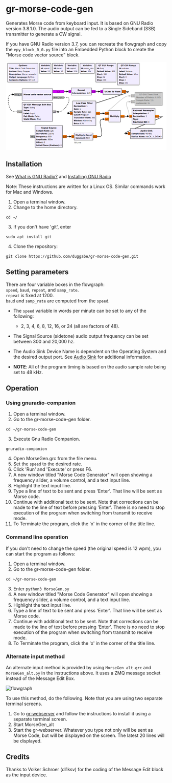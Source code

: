 # gr-morse-code-gen
Generates Morse code from keyboard input. It is based on GNU Radio version 3.8.1.0. The audio output can be fed to a Single Sideband (SSB) transmitter to generate a CW signal.

If you have GNU Radio version 3.7, you can recreate the flowgraph and copy the `epy_block_0_0.py` file into an Embedded Python block to create the "Morse code vector source" block.

![flowgraph](./MorseGen_fg.png "Gnu Radio flowgraph")

## Installation

See [What is GNU Radio?](https://wiki.gnuradio.org/index.php/What_is_GNU_Radio%3F) and [Installing GNU Radio](https://wiki.gnuradio.org/index.php/InstallingGR)

Note: These instructions are written for a Linux OS. Similar commands work for Mac and Windows.

1. Open a terminal window.
2. Change to the home directory.
```
cd ~/  
```
3. If you don't have 'git', enter
```
sudo apt install git  
```
4. Clone the repository:
```
git clone https://github.com/duggabe/gr-morse-code-gen.git
```

## Setting parameters

There are four variable boxes in the flowgraph:<br> ```speed```, ```baud```, ```repeat```, and ```samp_rate```.<br>
```repeat``` is fixed at 1200.<br> ```baud``` and ```samp_rate``` are computed from the ```speed```.

* The ```speed``` variable in words per minute can be set to any of the following:
    * 2, 3, 4, 6, 8, 12, 16, or 24 (all are factors of 48). 

* The Signal Source (sidetone) audio output frequency can be set between 300 and 20,000 hz.

* The Audio Sink Device Name is dependent on the Operating System and the desired output port. See [Audio Sink](https://wiki.gnuradio.org/index.php/Audio_Sink) for additional information.

* __NOTE__: All of the program timing is based on the audio sample rate being set to 48 kHz.

## Operation

### Using gnuradio-companion

1. Open a terminal window.
2. Go to the gr-morse-code-gen folder.
```
cd ~/gr-morse-code-gen
```
3. Execute Gnu Radio Companion.
```
gnuradio-companion
```
4. Open MorseGen.grc from the file menu.
5. Set the ```speed``` to the desired rate.
6. Click 'Run' and 'Execute' or press F6.
7. A new window titled "Morse Code Generator" will open showing a frequency slider, a volume control, and a text input line.
8. Highlight the text input line.
9. Type a line of text to be sent and press 'Enter'. That line will be sent as Morse code.
10. Continue with additional text to be sent. Note that corrections can be made to the line of text before pressing 'Enter'. There is no need to stop execution of the program when switching from transmit to receive mode.
11. To Terminate the program, click the 'x' in the corner of the title line.

### Command line operation

If you don't need to change the speed (the original speed is 12 wpm), you can start the program as follows:

1. Open a terminal window.
2. Go to the gr-morse-code-gen folder.
```
cd ~/gr-morse-code-gen
```
3. Enter ```python3 MorseGen.py```
4. A new window titled "Morse Code Generator" will open showing a frequency slider, a volume control, and a text input line.
5. Highlight the text input line.
6. Type a line of text to be sent and press 'Enter'. That line will be sent as Morse code.
7. Continue with additional text to be sent. Note that corrections can be made to the line of text before pressing 'Enter'. There is no need to stop execution of the program when switching from transmit to receive mode.
8. To Terminate the program, click the 'x' in the corner of the title line.

### Alternate input method

An alternate input method is provided by using ```MorseGen_alt.grc``` and ```MorseGen_alt.py``` in the instructions above. It uses a ZMQ message socket instead of the Message Edit Box.

![flowgraph](./MorseGen_alt_fg.png "Gnu Radio flowgraph")

To use this method, do the following. Note that you are using two separate terminal screens.

1. Go to [gr-webserver](https://github.com/duggabe/gr-webserver) and follow the instructions to install it using a separate terminal screen.
2. Start MorseGen_alt
3. Start the gr-webserver. Whatever you type not only will be sent as Morse Code, but will be displayed on the screen. The latest 20 lines will be displayed.

## Credits

Thanks to Volker Schroer (dl1ksv) for the coding of the Message Edit block as the input device.

